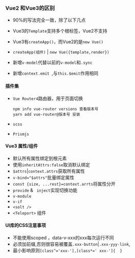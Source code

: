 ### Vue2 和Vue3的区别

- 90%的写法完全一致，除了以下几点
- Vue3的`Template`支持多个根标签，Vue2不支持
- Vue3有`createApp()`，而Vue2的是`new Vue()`
- `createApp(组件)` | `new Vue({template,render})`
- 新增`v-model`代替以前的`v-model`和`.sync`

- 新增`context.emit `,与`this.$emit`作用相同



#### 插件集

- `Vue Router4`路由器，用于页面切换

  ```
  npm info vue-router versions 查看版本号
  yarn add vue-router@版本号 安装
  ```

-  `scss`

-  `Prismjs`





#### Vue3 属性/组件

- 默认所有属性绑定到根元素
- 使用`inheritAttrs:false`取消默认绑定
- `$attrs`|`context.attrs`获取所有属性
- `v-bind="$attrs"`批量绑定属性
- `const {size, ...rest}=context.arrts`将属性分开
- `provide`  &  ` inject`实现切换功能
- `v-module`
- `v-if`
- `<solt />`
- `<Teleport>` 组件



#### UI库的CSS注意事项

- 不能使用scoped ，data-v-xxx的xxx每次运行不同
- 必须加前缀,否则很容易被覆盖`.xxx-button`|`.xxx-yyy-link`,
- 最小影响原则`[class^='xxx-'],[class*=' xxx-']{  }`

































